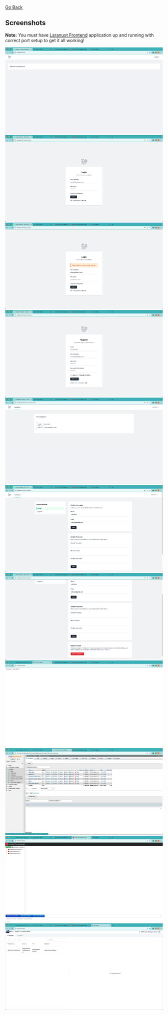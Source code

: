 [Go Back](README.md)

## Screenshots

**Note:** You must have [Laranuxt Frontend](https://github.com/phpfarmer/laranuxt-frontend-docker-starter) application
up and running with correct port setup to get it all working!

![ERD](screenshots/1.png)
![ERD](screenshots/2.png)
![ERD](screenshots/3.png)
![ERD](screenshots/4.png)
![ERD](screenshots/5.png)
![ERD](screenshots/6.png)
![ERD](screenshots/7.png)
![ERD](screenshots/8.png)
![ERD](screenshots/9.png)
![ERD](screenshots/10.png)
![ERD](screenshots/11.png)
